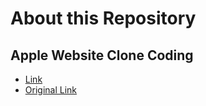 # About this Repository
## Apple Website Clone Coding

- [Link](https://teatea02.github.io/apple-clone/)
- [Original Link](https://www.apple.com/kr/)